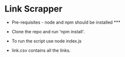 # Link Scrapper
* Pre-requisites - node and npm should be installed ***
* Clone the repo and run 'npm install'.

* To run the script use node index.js
* link.csv contains all the links.
